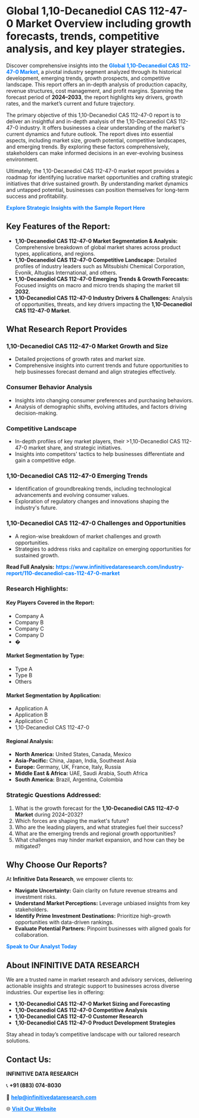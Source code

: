 <h1>Global 1,10-Decanediol CAS 112-47-0 Market Overview including growth forecasts, trends, competitive analysis, and key player strategies.</h1>
<p>
Discover comprehensive insights into the 
<a href="https://www.infinitivedataresearch.com/industry-report/110-decanediol-cas-112-47-0-market" rel="dofollow" style="color: #007BFF; text-decoration: none;"><strong>Global 1,10-Decanediol CAS 112-47-0 Market</strong></a>, a pivotal industry segment analyzed through its historical development, emerging trends, growth prospects, and competitive landscape. This report offers an in-depth analysis of production capacity, revenue structures, cost management, and profit margins. Spanning the forecast period of <strong>2024–2033</strong>, the report highlights key drivers, growth rates, and the market’s current and future trajectory.
</p>
<p>
The primary objective of this 1,10-Decanediol CAS 112-47-0 report is to deliver an insightful and in-depth analysis of the 1,10-Decanediol CAS 112-47-0 industry. It offers businesses a clear understanding of the market's current dynamics and future outlook. The report dives into essential aspects, including market size, growth potential, competitive landscapes, and emerging trends. By exploring these factors comprehensively, stakeholders can make informed decisions in an ever-evolving business environment.
</p>
<p>
Ultimately, the 1,10-Decanediol CAS 112-47-0 market report provides a roadmap for identifying lucrative market opportunities and crafting strategic initiatives that drive sustained growth. By understanding market dynamics and untapped potential, businesses can position themselves for long-term success and profitability.
</p>
<p>
<a href="https://www.infinitivedataresearch.com/request-sample/reportId=103820" style="color: #007BFF; text-decoration: none;"><strong>Explore Strategic Insights with the Sample Report Here</strong></a>
</p>

<h2>Key Features of the Report:</h2>
<ul>
<li><strong>1,10-Decanediol CAS 112-47-0 Market Segmentation & Analysis:</strong> Comprehensive breakdown of global market shares across product types, applications, and regions.</li>
<li><strong>1,10-Decanediol CAS 112-47-0 Competitive Landscape:</strong> Detailed profiles of industry leaders such as Mitsubishi Chemical Corporation, Evonik, Altuglas International, and others.</li>
<li><strong>1,10-Decanediol CAS 112-47-0 Emerging Trends & Growth Forecasts:</strong> Focused insights on macro and micro trends shaping the market till <strong>2032</strong>.</li>
<li><strong>1,10-Decanediol CAS 112-47-0 Industry Drivers & Challenges:</strong> Analysis of opportunities, threats, and key drivers impacting the <strong>1,10-Decanediol CAS 112-47-0 Market</strong>.</li>
</ul>

<h2>What Research Report Provides</h2>
<h3>1,10-Decanediol CAS 112-47-0 Market Growth and Size</h3>
<ul>
<li>Detailed projections of growth rates and market size.</li>
<li>Comprehensive insights into current trends and future opportunities to help businesses forecast demand and align strategies effectively.</li>
</ul>

<h3>Consumer Behavior Analysis</h3>
<ul>
<li>Insights into changing consumer preferences and purchasing behaviors.</li>
<li>Analysis of demographic shifts, evolving attitudes, and factors driving decision-making.</li>
</ul>

<h3>Competitive Landscape</h3>
<ul>
<li>In-depth profiles of key market players, their >1,10-Decanediol CAS 112-47-0 market share, and strategic initiatives.</li>
<li>Insights into competitors' tactics to help businesses differentiate and gain a competitive edge.</li>
</ul>

<h3>1,10-Decanediol CAS 112-47-0 Emerging Trends</h3>
<ul>
<li>Identification of groundbreaking trends, including technological advancements and evolving consumer values.</li>
<li>Exploration of regulatory changes and innovations shaping the industry's future.</li>
</ul>

<h3>1,10-Decanediol CAS 112-47-0 Challenges and Opportunities</h3>
<ul>
<li>A region-wise breakdown of market challenges and growth opportunities.</li>
<li>Strategies to address risks and capitalize on emerging opportunities for sustained growth.</li>
</ul>
<p><strong>Read Full Analysis:</strong> <a href="https://www.infinitivedataresearch.com/industry-report/110-decanediol-cas-112-47-0-market" rel="dofollow" style="color: #007BFF; text-decoration: none;"><strong>https://www.infinitivedataresearch.com/industry-report/110-decanediol-cas-112-47-0-market</strong></a></p>
<h3>Research Highlights:</h3>
<h4>Key Players Covered in the Report:</h4>
<ul><li>Company A</li><li>Company B</li><li>Company C</li><li>Company D</li><li>�</li></ul>
<h4>Market Segmentation by Type:</h4>
<ul><li>Type A</li><li>Type B</li><li>Others</li></ul>
<h4>Market Segmentation by Application:</h4>
<ul><li>Application A</li><li>Application B</li><li>Application C</li><li>1,10-Decanediol CAS 112-47-0</li></ul>

<h4>Regional Analysis:</h4>
<ul>
<li><strong>North America:</strong> United States, Canada, Mexico</li>
<li><strong>Asia-Pacific:</strong> China, Japan, India, Southeast Asia</li>
<li><strong>Europe:</strong> Germany, UK, France, Italy, Russia</li>
<li><strong>Middle East & Africa:</strong> UAE, Saudi Arabia, South Africa</li>
<li><strong>South America:</strong> Brazil, Argentina, Colombia</li>
</ul>

<h3>Strategic Questions Addressed:</h3>
<ol>
<li>What is the growth forecast for the <strong>1,10-Decanediol CAS 112-47-0 Market</strong> during 2024–2032?</li>
<li>Which forces are shaping the market's future?</li>
<li>Who are the leading players, and what strategies fuel their success?</li>
<li>What are the emerging trends and regional growth opportunities?</li>
<li>What challenges may hinder market expansion, and how can they be mitigated?</li>
</ol>

<h2>Why Choose Our Reports?</h2>
<p>At <strong>Infinitive Data Research</strong>, we empower clients to:</p>
<ul>
<li><strong>Navigate Uncertainty:</strong> Gain clarity on future revenue streams and investment risks.</li>
<li><strong>Understand Market Perceptions:</strong> Leverage unbiased insights from key stakeholders.</li>
<li><strong>Identify Prime Investment Destinations:</strong> Prioritize high-growth opportunities with data-driven rankings.</li>
<li><strong>Evaluate Potential Partners:</strong> Pinpoint businesses with aligned goals for collaboration.</li>
</ul>
<p><a href="https://www.infinitivedataresearch.com/industry-report/110-decanediol-cas-112-47-0-market" rel="dofollow" style="color: #007BFF; text-decoration: none;"><strong>Speak to Our Analyst Today</strong></a></p>

<h2>About INFINITIVE DATA RESEARCH</h2>
<p>We are a trusted name in market research and advisory services, delivering actionable insights and strategic support to businesses across diverse industries. Our expertise lies in offering:</p>
<ul>
<li><strong>1,10-Decanediol CAS 112-47-0 Market Sizing and Forecasting</strong></li>
<li><strong>1,10-Decanediol CAS 112-47-0 Competitive Analysis</strong></li>
<li><strong>1,10-Decanediol CAS 112-47-0 Customer Research</strong></li>
<li><strong>1,10-Decanediol CAS 112-47-0 Product Development Strategies</strong></li>
</ul>
<p>Stay ahead in today’s competitive landscape with our tailored research solutions.</p>

<h2>Contact Us:</h2>
<p><strong>INFINITIVE DATA RESEARCH</strong></p>
<p>📞 <strong>+91 (883) 074-8030</strong></p>
<p>📧 <strong><a href="mailto:help@infinitivedataresearch.com" style="color: #007BFF;">help@infinitivedataresearch.com</a></strong></p>
<p>🌐 <strong><a href="https://www.infinitivedataresearch.com" rel="dofollow" style="color: #007BFF;">Visit Our Website</a></strong></p>